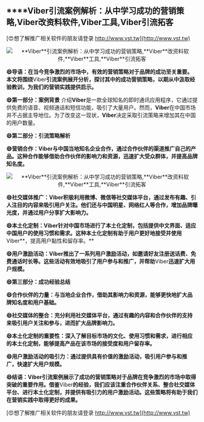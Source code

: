 ## ****Viber**引流案例解析：从中学习成功的营销策略,**Viber**改资料软件,**Viber**工具,**Viber**引流拓客**

[😍想了解推广相关软件的朋友请登录 http://www.vst.tw](http://www.vst.tw)

 <center><img src="https://vst.tw/MP4/tuiguang/png/6.png" alt="**Viber**引流案例解析：从中学习成功的营销策略,**Viber**改资料软件,**Viber**工具,**Viber**引流拓客"></center>

**😄导语：在当今竞争激烈的市场中，有效的营销策略对于品牌的成功至关重要。本文将围绕**Viber**引流案例展开分析，探讨其中的成功营销策略，以期从中汲取经验教训，为我们的营销实践提供启示。**

**😄第一部分：案例背景**
介绍**Viber**是一款全球知名的即时通讯应用程序，它通过提供免费的语音、视频通话和短信功能，吸引了大量用户。然而，**Viber**在中国市场并不占据主导地位。为了改变这一现状，**Viber**决定采取引流策略来增加其在中国的用户数量。

**😄第二部分：引流策略解析**

**😄营销合作：**Viber**与中国当地知名企业合作，通过合作伙伴的渠道推广自己的产品。这种合作能够借助合作伙伴的影响力和资源，迅速扩大受众群体，并提高品牌知名度。**

 <center><img src="https://vst.tw/MP4/tuiguang/png/0.png" alt="**Viber**引流案例解析：从中学习成功的营销策略,**Viber**改资料软件,**Viber**工具,**Viber**引流拓客"></center>

**😄社交媒体推广：**Viber**积极利用微博、微信等社交媒体平台，通过发布有趣、引人注目的内容来吸引用户关注。他们还与中国明星、网络红人等合作，增加品牌曝光度，并通过用户分享扩大影响力。**

**😄本土化定制：**Viber**针对中国市场进行了本土化定制，包括提供中文界面、适应中国用户的使用习惯和需求。这种本土化定制有助于用户更好地接受并使用**Viber**，提高用户黏性和留存率。**

**😄用户激励活动：**Viber**推出了一系列用户激励活动，如邀请好友注册送话费、免费通话时长等。这些活动有效地吸引了用户参与和推广，并帮助**Viber**迅速扩大用户规模。**

**😄第三部分：成功经验总结**

**😄合作伙伴的力量：与当地企业合作，借助其影响力和资源，能够更快地扩大品牌知名度和用户基础。**

**😄社交媒体的整合：充分利用社交媒体平台，通过有趣的内容和合作伙伴的支持来吸引用户关注和参与，进而扩大品牌影响力。**

**😄本土化定制的重要性：深入了解目标市场的文化、使用习惯和需求，进行相应的本土化定制，能够提高产品在该市场的接受度和用户留存率。**

**😄用户激励活动的吸引力：通过提供具有价值的激励活动，吸引用户参与和推广，快速扩大用户规模。**

**😄结语：**Viber**引流案例展示了成功的营销策略对于品牌在竞争激烈的市场中取得突破的重要作用。借鉴**Viber**的经验，我们应该注重合作伙伴关系、整合社交媒体平台、进行本土化定制，并提供有吸引力的用户激励活动。这些策略将有助于我们在营销实践中取得更好的成果。**

[😍想了解推广相关软件的朋友请登录 http://www.vst.tw](http://www.vst.tw)



